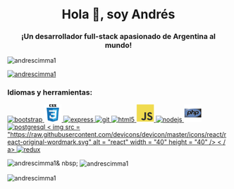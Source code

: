 <h1 align = "center"> Hola 👋, soy Andrés </h1>
<h3 align = "center"> ¡Un desarrollador full-stack apasionado de Argentina al mundo! </h3>

<p align = "left" > <img src = "https://komarev.com/ghpvc/?username=andrescimma1&label=Profile%20views&color=0e75b6&style=flat" alt = "andrescimma1" /> </p>

<p align = "left"> <a href = "https://github.com/ryo-ma/github-profile-trophy"> <img src = "https://github-profile-trophy.vercel.app/?username=andrescimma1" alt = "andrescimma1 "/> </a> </p>


<h3 align =" left "> Idiomas y herramientas: </h3>
<p align = "left"> <a href="https://getbootstrap.com" target="_blank"> <img src = "https://raw.githubusercontent.com/devicons/devicon/master/icons/ bootstrap / bootstrap-plain-wordmark.svg "alt =" bootstrap "width =" 40 "height =" 40 "/> </a> <a href =" https://www.w3schools.com/css/ "objetivo = "_ blank"> <img src = "https://raw.githubusercontent.com/devicons/devicon/master/icons/css3/css3-original-wordmark.svg" alt = "css3" width = "40" height = "40" /> </a> <a href="https://expressjs.com" target="_blank"> <img src = "https: //raw.githubusercontent.com / devicons / devicon / master / icons / express / express-original-wordmark.svg "alt =" express "width =" 40 "height =" 40 "/> </a> <a href =" https: // git-scm.com/ "target =" _ blank "> <img src =" https://www.vectorlogo.zone/logos/git-scm/git-scm-icon.svg "alt =" git "width =" 40 "altura =" 40 "/> </a> <a href="https://www.w3.org/html/" target="_blank"> <img src =" https: //raw.githubusercontent. com / devicons / devicon / master / icons / html5 / html5-original-wordmark.svg "alt =" html5 "width =" 40 "height =" 40 "/> </a> <a href =" https: // developer.mozilla.org/en-US/docs/Web/JavaScript "target = "_ blank"> <img src = "https://raw.githubusercontent.com/devicons/devicon/master/icons/javascript/javascript-original.svg" alt = "javascript" width = "40" height = " 40 "/> </a> <a href="https://nodejs.org" target="_blank"> <img src =" https://raw.githubusercontent.com/devicons/devicon/master/icons/ nodejs / nodejs-original-wordmark.svg "alt =" nodejs "width =" 40 "height =" 40 "/> </a> <a href =" https://www.php.net "target =" _ en blanco "> <img src =" https://raw.githubusercontent.com/devicons/devicon/master/icons/php/php-original.svg "alt =" php "width =" 40 "height =" 40 "/></a> <a href="https://www.postgresql.org" target="_blank"> <img src = "https://raw.githubusercontent.com/devicons/devicon/master/icons/postgresql/ postgresql-original-wordmark.svg "alt =" postgresql "width =" 40 "height =" 40 "/> </a> <a href="https://reactjs.org/" target="_blank"> < img src = "https://raw.githubusercontent.com/devicons/devicon/master/icons/react/react-original-wordmark.svg" alt = "react" width = "40" height = "40" /> < / a> <a href="https://redux.js.org" target="_blank"> <img src = "https: //raw.githubusercontent.com / devicons / devicon / master / icons / redux / redux-original.svg "alt =" redux "width =" 40 "height =" 40 "/> </a> </p>

<p> <img align = "left" src = "https://github-readme-stats.vercel.app/api/top-langs?username=andrescimma1&show_icons=true&locale=en&layout=compact" alt = "andrescimma1" /> </p>

<p> & nbsp; <img align = "center" src = "https://github-readme-stats.vercel.app/api?username=andrescimma1&show_icons=true&locale=en" alt = "andrescimma1" /> </p>

<p> <img align = "center" src = "https://github-readme-streak-stats.herokuapp.com/?user=andrescimma1&" alt = "andrescimma1" /> </p>
